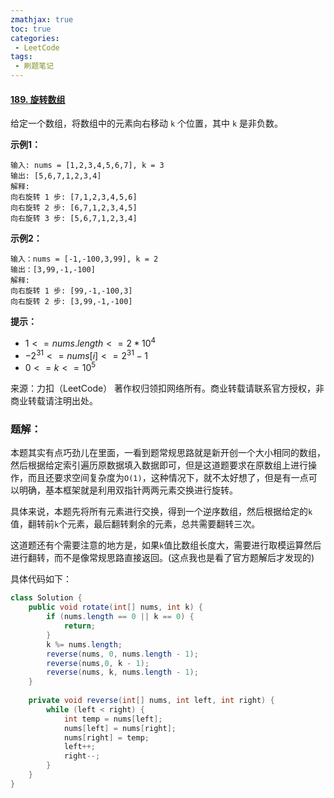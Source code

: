 ```yaml
---
zmathjax: true
toc: true
categories:
 - LeetCode
tags:
 - 刷题笔记
---
```


#### [189. 旋转数组](https://leetcode-cn.com/problems/rotate-array/)

给定一个数组，将数组中的元素向右移动 `k` 个位置，其中 `k` 是非负数。

<!--more-->

**示例1：**

```
输入: nums = [1,2,3,4,5,6,7], k = 3
输出: [5,6,7,1,2,3,4]
解释:
向右旋转 1 步: [7,1,2,3,4,5,6]
向右旋转 2 步: [6,7,1,2,3,4,5]
向右旋转 3 步: [5,6,7,1,2,3,4]
```

**示例2：**

```
输入：nums = [-1,-100,3,99], k = 2
输出：[3,99,-1,-100]
解释: 
向右旋转 1 步: [99,-1,-100,3]
向右旋转 2 步: [3,99,-1,-100]
```

**提示：**

-   $1 <= nums.length <= 2 * 10^4$
-   $-2^{31} <= nums[i] <= 2^{31} - 1$
-   $0 <= k <= 10^5$

来源：力扣（LeetCode）
著作权归领扣网络所有。商业转载请联系官方授权，非商业转载请注明出处。

### 题解：

本题其实有点巧劲儿在里面，一看到题常规思路就是新开创一个大小相同的数组，然后根据给定索引遍历原数据填入数据即可，但是这道题要求在原数组上进行操作，而且还要求空间复杂度为`O(1)`，这种情况下，就不太好想了，但是有一点可以明确，基本框架就是利用双指针两两元素交换进行旋转。

具体来说，本题先将所有元素进行交换，得到一个逆序数组，然后根据给定的`k`值，翻转前`k`个元素，最后翻转剩余的元素，总共需要翻转三次。

这道题还有个需要注意的地方是，如果`k`值比数组长度大，需要进行取模运算然后进行翻转，而不是像常规思路直接返回。(这点我也是看了官方题解后才发现的)

具体代码如下：

```java
class Solution {
    public void rotate(int[] nums, int k) {
        if (nums.length == 0 || k == 0) {
            return;
        }
        k %= nums.length;
        reverse(nums, 0, nums.length - 1);
        reverse(nums,0, k - 1);
        reverse(nums, k, nums.length - 1);
    }
    
    private void reverse(int[] nums, int left, int right) {
        while (left < right) {
            int temp = nums[left];
            nums[left] = nums[right];
            nums[right] = temp;
            left++;
            right--;
        }
    }
}
```

